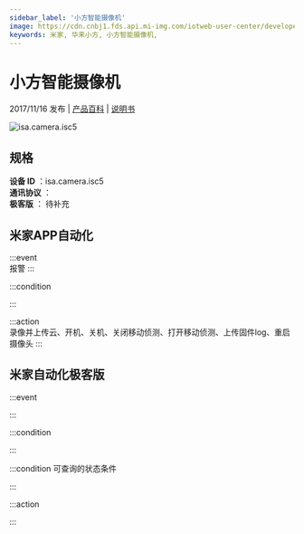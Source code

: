 ```yaml
---
sidebar_label: '小方智能摄像机'
image: https://cdn.cnbj1.fds.api.mi-img.com/iotweb-user-center/developer_1679066513291jsXdPa4V.png?GalaxyAccessKeyId=AKVGLQWBOVIRQ3XLEW&Expires=9223372036854775807&Signature=otjbgeFDKpRGrhhjt5fCRWfIJGw=
keywords: 米家, 华来小方, 小方智能摄像机, 
---
```

# 小方智能摄像机

2017/11/16 发布 | [产品百科](https://home.mi.com/webapp/content/baike/product/index.html?model=isa.camera.isc5/) | [说明书](https://home.mi.com/views/introduction.html?model=isa.camera.isc5&region=cn)

![isa.camera.isc5](https://cdn.cnbj1.fds.api.mi-img.com/iotweb-user-center/developer_1679066513291jsXdPa4V.png?GalaxyAccessKeyId=AKVGLQWBOVIRQ3XLEW&Expires=9223372036854775807&Signature=otjbgeFDKpRGrhhjt5fCRWfIJGw=)

## 规格  
> 
**设备 ID** ：isa.camera.isc5  
**通讯协议** ：  
**极客版**  ： 待补充 


## 米家APP自动化  

:::event  
报警
:::

:::condition  

:::

:::action   
录像并上传云、开机、关机、关闭移动侦测、打开移动侦测、上传固件log、重启摄像头
:::

## 米家自动化极客版  

:::event  

:::

:::condition  

:::

:::condition 可查询的状态条件  

:::

:::action  

:::

        

